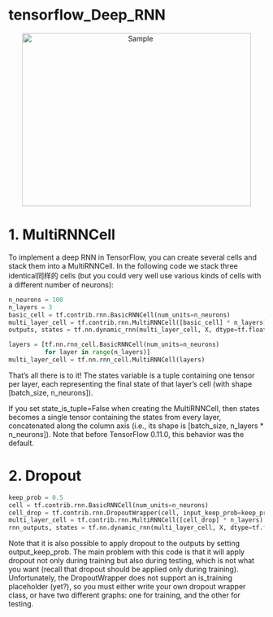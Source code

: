 # tensorflow_Deep_RNN

<p align="center">
    <img src="https://i.loli.net/2019/01/12/5c39ada0dfd82.png" alt="Sample"  width="450" height="340">
</p>

# 1. MultiRNNCell
To implement a deep RNN in TensorFlow, you can create several cells and stack them into a MultiRNNCell. In the following code we stack three identical同样的 cells (but you could very well use various kinds of cells with a different number of neurons):

```python
n_neurons = 100
n_layers = 3
basic_cell = tf.contrib.rnn.BasicRNNCell(num_units=n_neurons)
multi_layer_cell = tf.contrib.rnn.MultiRNNCell([basic_cell] * n_layers)
outputs, states = tf.nn.dynamic_rnn(multi_layer_cell, X, dtype=tf.float32)
```
```python
layers = [tf.nn.rnn_cell.BasicRNNCell(num_units=n_neurons)
          for layer in range(n_layers)]
multi_layer_cell = tf.nn.rnn_cell.MultiRNNCell(layers)
```

That’s all there is to it! The states variable is a tuple containing one tensor per layer, each representing the final state of that layer’s cell (with shape [batch_size, n_neurons]). 

If you set state_is_tuple=False when creating the MultiRNNCell, then states becomes a single tensor containing the states from every layer, concatenated along the column axis (i.e., its shape is [batch_size, n_layers * n_neurons]). Note that before TensorFlow 0.11.0, this behavior was the default.

# 2. Dropout
```python
keep_prob = 0.5
cell = tf.contrib.rnn.BasicRNNCell(num_units=n_neurons)
cell_drop = tf.contrib.rnn.DropoutWrapper(cell, input_keep_prob=keep_prob)
multi_layer_cell = tf.contrib.rnn.MultiRNNCell([cell_drop] * n_layers)
rnn_outputs, states = tf.nn.dynamic_rnn(multi_layer_cell, X, dtype=tf.float32)
```
Note that it is also possible to apply dropout to the outputs by setting output_keep_prob.
The main problem with this code is that it will apply dropout not only during training but also during
testing, which is not what you want (recall that dropout should be applied only during training).
Unfortunately, the DropoutWrapper does not support an is_training placeholder (yet?), so you must
either write your own dropout wrapper class, or have two different graphs: one for training, and the other
for testing. 
